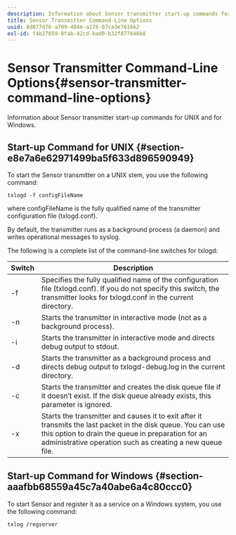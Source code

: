 ```yaml
---
description: Information about Sensor transmitter start-up commands for UNIX and for Windows.
title: Sensor Transmitter Command-Line Options
uuid: 8d077d76-a709-494e-a176-07ca3e761662
exl-id: f4b27859-8fab-42cd-bad0-b32f87764668
---
```

# Sensor Transmitter Command-Line Options{#sensor-transmitter-command-line-options}

Information about Sensor transmitter start-up commands for UNIX and for Windows.

## Start-up Command for UNIX {#section-e8e7a6e62971499ba5f633d896590949}

To start the Sensor transmitter on a UNIX stem, you use the following command:

```
txlogd -f configFileName
```

where configFileName is the fully qualified name of the transmitter configuration file (txlogd.conf).

By default, the transmitter runs as a background process (a daemon) and writes operational messages to syslog.

The following is a complete list of the command-line switches for txlogd: 

|  Switch  | Description  |
|---|---|
|  -f  | Specifies the fully qualified name of the configuration file (txlogd.conf). If you do not specify this switch, the transmitter looks for txlogd.conf in the current directory.  |
|  -n  | Starts the transmitter in interactive mode (not as a background process).  |
|  -i  | Starts the transmitter in interactive mode and directs debug output to stdout.  |
|  -d  | Starts the transmitter as a background process and directs debug output to txlogd-debug.log in the current directory.  |
|  -c  | Starts the transmitter and creates the disk queue file if it doesn’t exist. If the disk queue already exists, this parameter is ignored.  |
|  -x  | Starts the transmitter and causes it to exit after it transmits the last packet in the disk queue. You can use this option to drain the queue in preparation for an administrative operation such as creating a new queue file.  |

## Start-up Command for Windows {#section-aaafbb68559a45c7a40abe6a4c80ccc0}

To start Sensor and register it as a service on a Windows system, you use the following command: 

```
txlog /regserver
```
